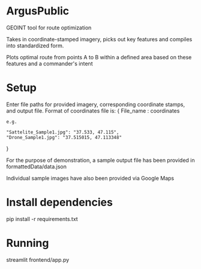 # ArgusPublic
GEOINT tool for route optimization

Takes in coordinate-stamped imagery, picks out key features and compiles into standardized form.

Plots optimal route from points A to B within a defined area based on these features and a commander's intent

# Setup
Enter file paths for provided imagery, corresponding coordinate stamps, and output file. 
Format of coordinates file is:
{
    File_name : coordinates

    e.g.

    "Sattelite_Sample1.jpg": "37.533, 47.115",
    "Drone_Sample1.jpg": "37.515015, 47.113348"
}

For the purpose of demonstration, a sample output file has been provided in formattedData/data.json 

Individual sample images have also been provided via Google Maps

# Install dependencies
pip install -r requirements.txt

# Running
streamlit frontend/app.py 